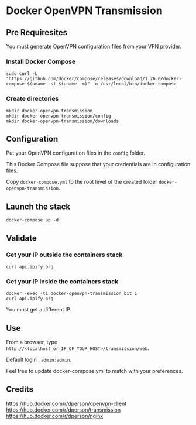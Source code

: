 # Docker OpenVPN Transmission

## Pre Requiresites

You must generate OpenVPN configuration files from your VPN provider.

### Install Docker Compose

```
sudo curl -L "https://github.com/docker/compose/releases/download/1.26.0/docker-compose-$(uname -s)-$(uname -m)" -o /usr/local/bin/docker-compose
```

### Create directories

```
mkdir docker-openvpn-transmission
mkdir docker-openvpn-transmission/config
mkdir docker-openvpn-transmission/downloads
```

## Configuration

Put your OpenVPN configuration files in the `config` folder. 

This Docker Compose file suppose that your credentials are in configuration files.

Copy `docker-compose.yml` to the root level of the created folder `docker-openvpn-transmission`.

## Launch the stack

```
docker-compose up -d
```

## Validate

### Get your IP outside the containers stack

``` 
curl api.ipify.org
```

### Get your IP inside the containers stack

```
docker -exec -ti docker-openvpn-transmission_bit_1
curl api.ipify.org
```

You must get a different IP.

## Use

From a browser, type `http://<localhost_or_IP_OF_YOUR_HOST>/transmission/web`.

Default login : `admin:admin`.

Feel free to update docker-compose.yml to match with your preferences. 

## Credits

https://hub.docker.com/r/dperson/openvpn-client \
https://hub.docker.com/r/dperson/transmission \
https://hub.docker.com/r/dperson/nginx